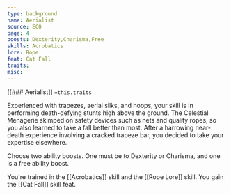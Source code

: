 ```yaml
---
type: background
name: Aerialist 
source: EC0
page: 4
boosts: Dexterity,Charisma,Free
skills: Acrobatics
lore: Rope
feat: Cat Fall
traits: 
misc: 
---
```


[[### Aerialist]]
`=this.traits`


Experienced with trapezes, aerial silks, and hoops, your skill is in performing death-defying stunts high above the ground. The Celestial Menagerie skimped on safety devices such as nets and quality ropes, so you also learned to take a fall better than most. After a harrowing near-death experience involving a cracked trapeze bar, you decided to take your expertise elsewhere.

Choose two ability boosts. One must be to Dexterity or Charisma, and one is a free ability boost.

You're trained in the [[Acrobatics]] skill and the [[Rope Lore]] skill. You gain the [[Cat Fall]] skill feat.

